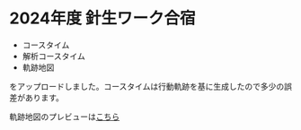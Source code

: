 # 2024年度 針生ワーク合宿

- コースタイム
- 解析コースタイム
- 軌跡地図

をアップロードしました。コースタイムは行動軌跡を基に生成したので多少の誤差があります。

軌跡地図のプレビューは[こちら](https://hayabusamyknn.github.io/haryuWork/%E8%BB%8C%E8%B7%A1%E5%9C%B0%E5%9B%B3.html)
